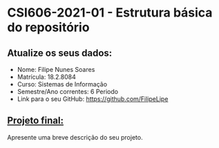 # **CSI606-2021-01 - Estrutura básica do repositório**

## Atualize os seus dados:

- Nome: Filipe Nunes Soares
- Matrícula: 18.2.8084
- Curso: Sistemas de Informação
- Semestre/Ano correntes: 6 Periodo
- Link para o seu GitHub: https://github.com/FilipeLipe

## [Projeto final:](./Projeto/README.md) 

Apresente uma breve descrição do seu projeto.

